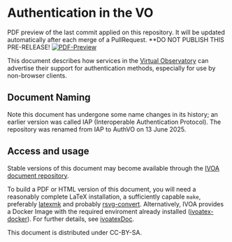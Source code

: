 # Authentication in the VO

PDF preview of the last commit applied on this repository.
It will be updated automatically after each merge of a PullRequest.
**DO NOT PUBLISH THIS PRE-RELEASE!
[![PDF-Preview](https://img.shields.io/badge/Preview-PDF-blue)](../../releases/download/auto-pdf-preview/AuthVO-draft.pdf)

This document describes how services in the
[Virtual Observatory](https://ivoa.net)
can advertise their support for authentication methods,
especially for use by non-browser clients.

## Document Naming

Note this document has undergone some name changes in its history;
an earlier version was called IAP (Interoperable Authentication Protocol).
The repository was renamed from IAP to AuthVO on 13 June 2025.

## Access and usage

Stable versions of this document may become available through the
[IVOA document repository](http://ivoa.net/documents/).

To build a PDF or HTML version of this document, you will need a reasonably
complete LaTeX installation, a sufficiently capable `make`, preferably
[latexmk](https://personal.psu.edu/~jcc8/software/latexmk/) and probably
[rsvg-convert](https://wiki.gnome.org/Projects/LibRsvg). Alternatively, IVOA
provides a Docker Image with the required enviroment already installed
([ivoatex-docker](https://github.com/ivoa/ivoatex-docker)). For further
details, see [ivoatexDoc](https://ivoa.net/documents/Notes/IVOATexDoc/).

This document is distributed under CC-BY-SA.
